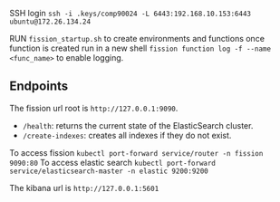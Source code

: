 SSH login `ssh -i .keys/comp90024 -L 6443:192.168.10.153:6443 ubuntu@172.26.134.24`

RUN `fission_startup.sh` to create environments and functions 
once function is created run in a new shell `fission function log -f --name <func_name>` to enable logging. 

## Endpoints
The fission url root is `http://127.0.0.1:9090`.
 - `/health`: returns the current state of the ElasticSearch cluster.
 - `/create-indexes`: creates all indexes if they do not exist.


To access fission `kubectl port-forward service/router -n fission 9090:80`
To access elastic search `kubectl port-forward service/elasticsearch-master -n elastic 9200:9200`


The kibana url is `http://127.0.0.1:5601`

